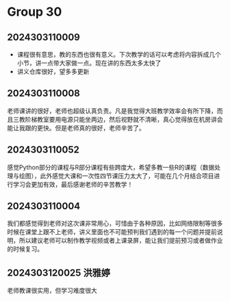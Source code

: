 # Group 30


## 2024303110009

- 课程很有意思，教的东西也很有意义。下次教学的话可以考虑将内容拆成几个小节，讲一点带大家做一点。现在讲的东西太多太快了
- 讲义仓库很好，望多多更新

## 2024303110008

老师课讲的很好，老师也超级认真负责。凡是我觉得大班教学效率会有所下降，而且三教阶梯教室要用电源只能坐两边，然后视野就不清晰，真心觉得放在机房讲会能让我跟的更快。但是老师真的很好，老师辛苦了。

## 2024303110052

感觉Python部分的课程与R部分课程有些跨度大，希望多教一些R的课程（数据处理与绘图），此外感觉大课和一次性四节课压力太大了，可能在几个月结合项目进行学习会更加有效，最后感谢老师的辛苦教学！

## 2024303110004

我们都感觉得到老师对这次课非常用心，可惜由于各种原因，比如网络限制等很多时候在课堂上跟不上老师，讲义里面也不可能预判我们遇到的每一个问题并提前说明，所以建议老师可以制作教学视频或者上课录屏，能让我们提前预习或者做作业的时候复习。

## 2024303120025 洪雅婷

老师教课很实用，但学习难度很大
